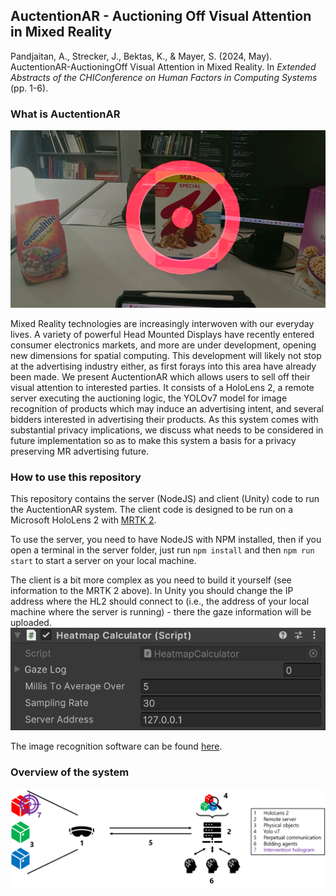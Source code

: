 ## AuctentionAR - Auctioning Off Visual Attention in Mixed Reality

Pandjaitan, A., Strecker, J., Bektas, K., & Mayer, S. (2024, May). AuctentionAR-AuctioningOff Visual Attention in Mixed Reality. In _Extended Abstracts of the CHIConference on Human Factors in Computing Systems_ (pp. 1-6).

### What is AuctentionAR

![AuctentionAR Live](https://github.com/Panogu/AuctentionAR/blob/Main/Images/AuctentionAR_live.png?raw=true)

Mixed Reality technologies are increasingly interwoven with our everyday lives. A variety of powerful Head Mounted Displays have recently entered consumer electronics markets, and more are under development, opening new dimensions for spatial computing. This development will likely not stop at the advertising industry either, as first forays into this area have already been made.
We present AuctentionAR which allows users to sell off their visual attention to interested parties. It consists of a HoloLens 2, a remote server executing the auctioning logic, the YOLOv7 model for image recognition of products which may induce an advertising intent, and several bidders interested in advertising their products. As this system comes with substantial privacy implications, we discuss what needs to be considered in future implementation so as to make this system a basis for a privacy preserving MR advertising future.

### How to use this repository

This repository contains the server (NodeJS) and client (Unity) code to run the AuctentionAR system. The client code is designed to be run on a Microsoft HoloLens 2 with [MRTK 2](https://learn.microsoft.com/en-us/windows/mixed-reality/mrtk-unity/mrtk2/).

To use the server, you need to have NodeJS with NPM installed, then if you open a terminal in the server folder, just run `npm install` and then `npm run start` to start a server on your local machine.

The client is a bit more complex as you need to build it yourself (see information to the MRTK 2 above). In Unity you should change the IP address where the HL2 should connect to (i.e., the address of your local machine where the server is running) - there the gaze information will be uploaded.
![AuctentionAR Diagram](https://github.com/Panogu/AuctentionAR/blob/Main/Images/Unity_settings.png?raw=true)

The image recognition software can be found [here](https://github.com/Interactions-HSG/Datasets-And-Weights-For-Yolo). 

### Overview of the system

![AuctentionAR Diagram](https://github.com/Panogu/AuctentionAR/blob/Main/Images/AuctentionAR_diagram.png?raw=true)